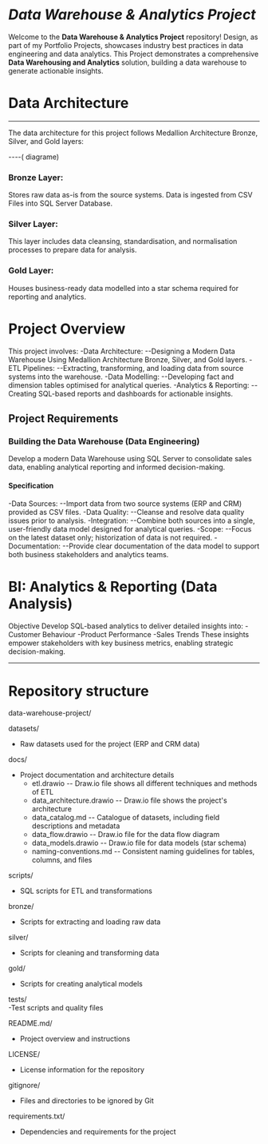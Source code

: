 # *Data Warehouse & Analytics Project* 
Welcome to the **Data Warehouse & Analytics Project** repository!
Design, as part of my Portfolio Projects, showcases industry best practices in data engineering and data analytics.
This Project demonstrates a comprehensive **Data Warehousing and Analytics** solution, building a data warehouse to generate actionable insights. 

# Data Architecture
--------------------------------------------------------------------------------------------------------------------------------------------------------------------
The data architecture for this project follows Medallion Architecture Bronze, Silver, and Gold layers:

----( diagrame)

### Bronze Layer: 
Stores raw data as-is from the source systems. Data is ingested from CSV Files into SQL Server Database.

### Silver Layer: 
This layer includes data cleansing, standardisation, and normalisation processes to prepare data for analysis.

### Gold Layer: 
Houses business-ready data modelled into a star schema required for reporting and analytics.

# Project Overview
This project involves:
-Data Architecture: 
--Designing a Modern Data Warehouse Using Medallion Architecture Bronze, Silver, and Gold layers.
-ETL Pipelines: 
--Extracting, transforming, and loading data from source systems into the warehouse.
-Data Modelling: 
--Developing fact and dimension tables optimised for analytical queries.
-Analytics & Reporting: 
--Creating SQL-based reports and dashboards for actionable insights.

## Project Requirements

### Building the Data Warehouse (Data Engineering)
Develop a modern Data Warehouse using SQL Server to consolidate sales data, enabling analytical reporting and informed decision-making.

#### Specification
-Data Sources: --Import data from two source systems (ERP and CRM) provided as CSV files.
-Data Quality: --Cleanse and resolve data quality issues prior to analysis.
-Integration: --Combine both sources into a single, user-friendly data model designed for analytical queries.
-Scope: --Focus on the latest dataset only; historization of data is not required.
-Documentation: --Provide clear documentation of the data model to support both business stakeholders and analytics teams.

# BI: Analytics & Reporting (Data Analysis)
Objective
Develop SQL-based analytics to deliver detailed insights into:
-Customer Behaviour
-Product Performance
-Sales Trends
These insights empower stakeholders with key business metrics, enabling strategic decision-making.



--------------------------------------------------------------------------------------------------------------------------------------------------------------------

# Repository structure

data-warehouse-project/

datasets/                            
- Raw datasets used for the project (ERP and CRM data)

docs/                                
- Project documentation and architecture details
   - etl.drawio                      -- Draw.io file shows all different techniques and methods of ETL
   - data_architecture.drawio        -- Draw.io file shows the project's architecture
   - data_catalog.md                 -- Catalogue of datasets, including field descriptions and metadata
   - data_flow.drawio                -- Draw.io file for the data flow diagram
   - data_models.drawio              -- Draw.io file for data models (star schema)
   - naming-conventions.md           -- Consistent naming guidelines for tables, columns, and files

scripts/                            
   - SQL scripts for ETL and transformations
     
bronze/
   - Scripts for extracting and loading raw data
     
silver/
   - Scripts for cleaning and transforming data

 gold/
   - Scripts for creating analytical models

tests/                               
   -Test scripts and quality files

 README.md/                           
   - Project overview and instructions
    
 LICENSE/
   - License information for the repository
    
 gitignore/
   - Files and directories to be ignored by Git
     
requirements.txt/
   - Dependencies and requirements for the project



